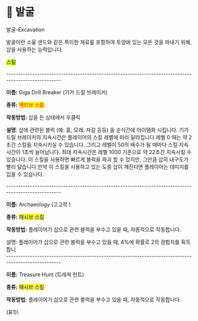 # 🔨 발굴

발굴-Excavation



발굴이란 소울 샌드와 같은 특이한 재료를 포함하여 토양에 있는 모든 것을 파내기 위해, 삽을 사용하는 능력입니다.



<mark style="color:green;">**스킬**</mark>

\-----------------------------------------------------------------------------------------------------

**이름:** Giga Drill Breaker (기가 드릴 브레이커)

**종류:** <mark style="color:red;">액티브 스킬</mark>

**작동방법:** 삽을 든 상태에서 우클릭

**설명**: 삽에 관련된 블럭 (예: 흙, 모래, 자갈 등등) 을 순식간에 아이템화 시킵니다. 기가 드릴 브레이커의 지속시간은 플레이어의 스킬 레벨에 따라 달라집니다.레벨 0 때는 약 2초간 스킬을 지속시키실 수 있습니다. 그리고 레벨이 50의 배수가 될 때마다 스킬 지속시간이 1초씩 늘어납니다. 최대 지속시간은 레벨 1000 기존으로 약 22초간 지속시킬 수 있습니다. 이 스킬을 사용하면 빠르게 블럭을 파괴 할 수 있지만, 그만큼 삽의 내구도가 빨리 닳습니다.만약 이 스킬을 사용하고 있는 도중 삽이 깨진다면 플레이어는 데미지를 입을 수 있습니다.

\-----------------------------------------------------------------------------------------------------

**이름:** Archaeology (고고학 )

**종류:** <mark style="color:blue;">패시브 스킬</mark>

**작동방법:** 플레이어가 삽으로 관련 블럭을 부수고 있을 때, 자동적으로 작동합니다.

설명: 플레이어가 삽으로 관련 블럭을 부수고 있을 때, 4%에 확률로 2의 경험치를 획득합니\
\-----------------------------------------------------------------------------------------------------

**이름:** Treasure Hunt (트레져 헌트)

**종류:** <mark style="color:blue;">패시브 스킬</mark>

**작동방법:** 플레이어가 삽으로 관련 블럭을 부수고 있을 때, 자동적으로 작동합니다.

(표1)\
